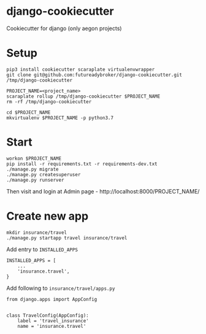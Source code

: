 # django-cookiecutter
Cookiecutter for django (only aegon projects)

# Setup
```
pip3 install cookiecutter scaraplate virtualenvwrapper
git clone git@github.com:futureadybroker/django-cookiecutter.git /tmp/django-cookiecutter

PROJECT_NAME=<project_name>
scaraplate rollup /tmp/django-cookiecutter $PROJECT_NAME
rm -rf /tmp/django-cookiecutter

cd $PROJECT_NAME
mkvirtualenv $PROJECT_NAME -p python3.7
```
# Start
```
workon $PROJECT_NAME
pip install -r requirements.txt -r requirements-dev.txt
./manage.py migrate
./manage.py createsuperuser
./manage.py runserver
```
Then visit and login at Admin page - http://localhost:8000/PROJECT_NAME/

# Create new app
```
mkdir insurance/travel
./manage.py startapp travel insurance/travel
```

Add entry to `INSTALLED_APPS`
```
INSTALLED_APPS = [
    ...
    'insurance.travel',
}
```

Add following to `insurance/travel/apps.py`
```
from django.apps import AppConfig


class TravelConfig(AppConfig):
    label = 'travel_insurance'
    name = 'insurance.travel'
```
